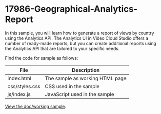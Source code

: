 # 17986-Geographical-Analytics-Report
In this sample, you will learn how to generate a report of views by country using the Analytics API. The Analytics UI in Video Cloud Studio offers a number of ready-made reports, but you can create additional reports using the Analytics API that are tailored to your specific needs.

Find the code for sample as follows:

<table>
	<thead>
		<th>File</th>
		<th>Description</th>
	</thead>
	<tr>
		<td>index.html</td>
		<td>The sample as working HTML page</td>
	</tr>
	<tr>
		<td>css/styles.css</td>
		<td>CSS used in the sample</td>
	</tr>
	<tr>
		<td>js/index.js</td>
		<td>JavaScript used in the sample</td>
	</tr>
</table>

[View the doc/working sample](https://support.brightcove.com/analytics-api-sample-geographical-analytics-report).
